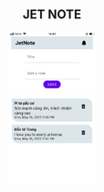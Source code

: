 <br />

<p align="center">
  <h2 align="center">JET NOTE</h2>
  <p align="center">
    <img src="./screenshot.jpg" width=30% alt="Logo">
  </p>
</p>
